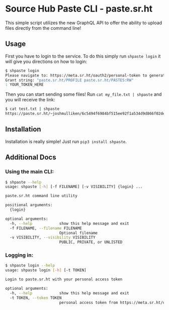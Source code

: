<!--
SPDX-FileCopyrightText: 2021 Joshua Mulliken <joshua@mulliken.net>

SPDX-License-Identifier: GPL-3.0-only
-->

# Source Hub Paste CLI - paste.sr.ht

This simple script utilizes the new GraphQL API to offer the ability to upload files directly from the command line!

## Usage

First you have to login to the service. To do this simply run `shpaste login` it will give you directions on how to login:
```bash
$ shpaste login
Please navigate to: https://meta.sr.ht/oauth2/personal-token to generate a personal auth token
Grant string: "paste.sr.ht/PROFILE paste.sr.ht/PASTES:RW"
: YOUR_TOKEN_HERE
```

Then you can start sending some files! Run `cat my_file.txt | shpaste` and you will receive the link:
```bash
$ cat test.txt | shpaste
https://paste.sr.ht/~joshmulliken/6c5494f6984bf515ee92f1a534d9d866f02de73d
```

## Installation

Installation is really simple! Just run `pip3 install shpaste`.

## Additional Docs

### Using the main CLI:

```bash
$ shpaste --help
usage: shpaste [-h] [-f FILENAME] [-v VISIBILITY] {login} ...

paste.sr.ht command line utility

positional arguments:
  {login}

optional arguments:
  -h, --help            show this help message and exit
  -f FILENAME, --filename FILENAME
                        Optional filename
  -v VISIBILITY, --visibility VISIBILITY
                        PUBLIC, PRIVATE, or UNLISTED
```

### Logging in:

```bash
$ shpaste login --help
usage: shpaste login [-h] [-t TOKEN]

Login to paste.sr.ht with your personal access token

optional arguments:
  -h, --help            show this help message and exit
  -t TOKEN, --token TOKEN
                        personal access token from https://meta.sr.ht/oauth2
```

